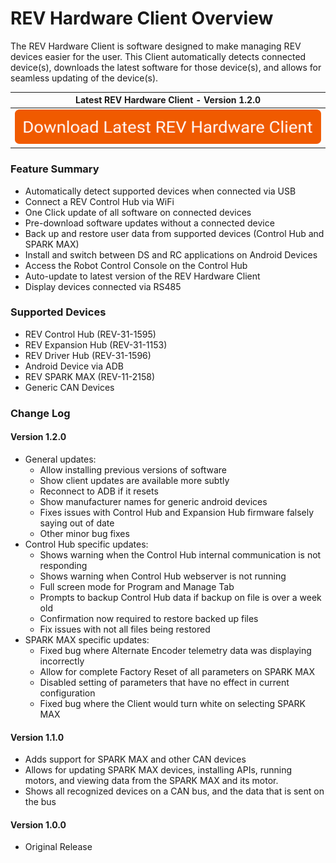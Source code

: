 # REV Hardware Client Overview

The REV Hardware Client is software designed to make managing REV devices easier for the user. This Client automatically detects connected device\(s\), downloads the latest software for those device\(s\), and allows for seamless updating of the device\(s\).

| Latest REV Hardware Client - Version 1.2.0 |
| :---: |
| [![](.gitbook/assets/download-latest-rev-hardware-client.svg)](https://www.revrobotics.com/content/sw/rev-hw-client/REV-Hardware-Client-Setup-1.2.0.exe) |

### Feature Summary

* Automatically detect supported devices when connected via USB
* Connect a REV Control Hub via WiFi
* One Click update of all software on connected devices
* Pre-download software updates without a connected device
* Back up and restore user data from supported devices \(Control Hub and SPARK MAX\)
* Install and switch between DS and RC applications on Android Devices
* Access the Robot Control Console on the Control Hub
* Auto-update to latest version of the REV Hardware Client
* Display devices connected via RS485

### Supported Devices

* REV Control Hub \(REV-31-1595\)
* REV Expansion Hub \(REV-31-1153\)
* REV Driver Hub \(REV-31-1596\)
* Android Device via ADB
* REV SPARK MAX \(REV-11-2158\)
* Generic CAN Devices

### Change Log

#### Version 1.2.0

* General updates:
  * Allow installing previous versions of software
  * Show client updates are available more subtly 
  * Reconnect to ADB if it resets 
  * Show manufacturer names for generic android devices
  * Fixes issues with Control Hub and Expansion Hub firmware falsely saying out of date
  * Other minor bug fixes
* Control Hub specific updates:
  * Shows warning when the Control Hub internal communication is not responding
  * Shows warning when Control Hub webserver is not running
  * Full screen mode for Program and Manage Tab
  * Prompts to backup Control Hub data if backup on file is over a week old
  * Confirmation now required to restore backed up files
  * Fix issues with not all files being restored
* SPARK MAX specific updates:
  * Fixed bug where Alternate Encoder telemetry data was displaying incorrectly
  * Allow for complete Factory Reset of all parameters on SPARK MAX
  * Disabled setting of parameters that have no effect in current configuration
  * Fixed bug where the Client would turn white on selecting SPARK MAX

#### Version 1.1.0

* Adds support for SPARK MAX and other CAN devices 
* Allows for updating SPARK MAX devices, installing APIs, running motors, and viewing data from the SPARK MAX and its motor. 
* Shows all recognized devices on a CAN bus, and the data that is sent on the bus

#### Version 1.0.0

* Original Release



